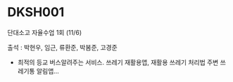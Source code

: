 # DKSH001
단대소고 자율수업 1회 (11/6)

출석 : 박현우, 임근, 류환준, 박봄준, 고경준

* 최적의 등교 버스알려주는 서비스.
        쓰레기 재활용앱, 재활용 쓰레기 처리법
       주변 쓰레기통 알림앱…
